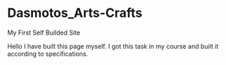 # Dasmotos_Arts-Crafts
My First Self Builded Site

Hello I have built this page myself. I got this task in my course and built it according to specifications.
